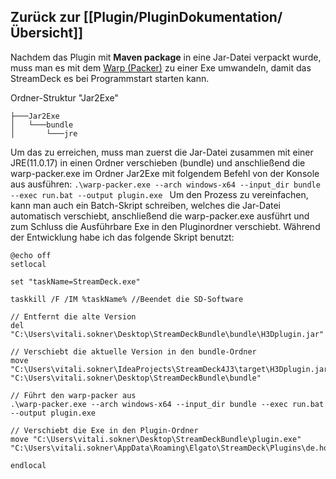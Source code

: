 ## Zurück zur [[Plugin/PluginDokumentation/Übersicht]]

Nachdem das Plugin mit __Maven package__ in eine Jar-Datei verpackt wurde, muss man es mit dem [Warp (Packer)](https://github.com/dgiagio/warp) zu einer Exe umwandeln, damit das StreamDeck es bei Programmstart starten kann. 

Ordner-Struktur "Jar2Exe"
```
├───Jar2Exe
│   └───bundle
│       └───jre
```

Um das zu erreichen, muss man zuerst die Jar-Datei zusammen mit einer JRE(11.0.17) in einen Ordner verschieben (bundle) und anschließend die warp-packer.exe im Ordner Jar2Exe mit folgendem Befehl von der Konsole aus ausführen: 
`.\warp-packer.exe --arch windows-x64 --input_dir bundle --exec run.bat --output plugin.exe
`
Um den Prozess zu vereinfachen, kann man auch ein Batch-Skript schreiben, welches die Jar-Datei automatisch verschiebt, anschließend die warp-packer.exe ausführt und zum Schluss die Ausführbare Exe in den Pluginordner verschiebt. Während der Entwicklung habe ich das folgende Skript benutzt: 
```
@echo off
setlocal

set "taskName=StreamDeck.exe"

taskkill /F /IM %taskName% //Beendet die SD-Software

// Entfernt die alte Version 
del "C:\Users\vitali.sokner\Desktop\StreamDeckBundle\bundle\H3Dplugin.jar"

// Verschiebt die aktuelle Version in den bundle-Ordner
move "C:\Users\vitali.sokner\IdeaProjects\StreamDeck4J3\target\H3Dplugin.jar" "C:\Users\vitali.sokner\Desktop\StreamDeckBundle\bundle"

// Führt den warp-packer aus
.\warp-packer.exe --arch windows-x64 --input_dir bundle --exec run.bat --output plugin.exe

// Verschiebt die Exe in den Plugin-Ordner
move "C:\Users\vitali.sokner\Desktop\StreamDeckBundle\plugin.exe" "C:\Users\vitali.sokner\AppData\Roaming\Elgato\StreamDeck\Plugins\de.howatherm.sdPlugin"

endlocal
```